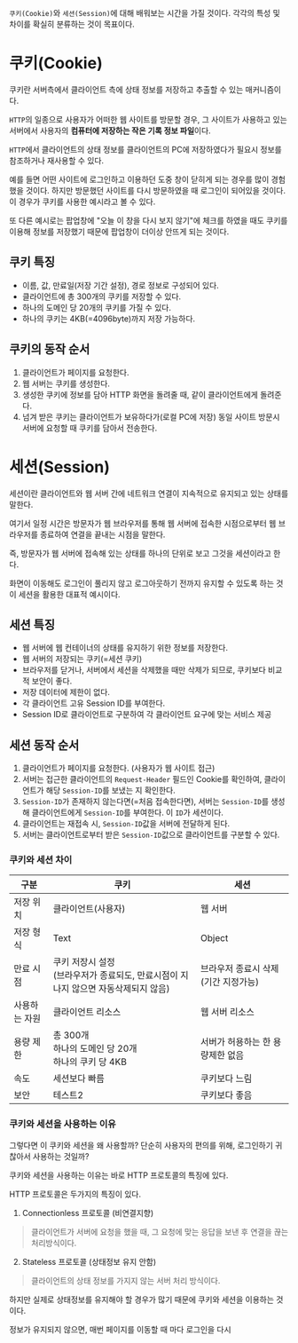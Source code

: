 `쿠키(Cookie)`와 `세션(Session)`에 대해 배워보는 시간을 가질 것이다.
각각의 특성 및 차이를 확실히 분류하는 것이 목표이다.

# 쿠키(Cookie)
쿠키란 서버측에서 클라이언트 측에 상태 정보를 저장하고 추출할 수 있는 매커니즘이다.

`HTTP`의 일종으로 사용자가 어떠한 웹 사이트를 방문할 경우, 그 사이트가 사용하고 있는 서버에서 사용자의 **컴퓨터에 저장하는 작은 기록 정보 파일**이다.

`HTTP`에서 클라이언트의 상태 정보를 클라이언트의 PC에 저장하였다가 필요시 정보를 참조하거나 재사용할 수 있다.

예를 들면 어떤 사이트에 로그인하고 이용하던 도중 창이 닫히게 되는 경우를 많이 경험했을 것이다. 하지만 방문했던 사이트를 다시 방문하였을 때 로그인이 되어있을 것이다. 이 경우가 쿠키를 사용한 예시라고 볼 수 있다.

또 다른 예시로는 팝업창에 "오늘 이 창을 다시 보지 않기"에 체크를 하였을 때도 쿠키를 이용해 정보를 저장했기 때문에
팝업창이 더이상 안뜨게 되는 것이다.

## 쿠키 특징
- 이름, 값, 만료일(저장 기간 설정), 경로 정보로 구성되어 있다.
- 클라이언트에 총 300개의 쿠키를 저장할 수 있다.
- 하나의 도메인 당 20개의 쿠키를 가질 수 있다.
- 하나의 쿠키는 4KB(=4096byte)까지 저장 가능하다.

## 쿠키의 동작 순서
1. 클라이언트가 페이지를 요청한다. 
2. 웹 서버는 쿠키를 생성한다.
3. 생성한 쿠키에 정보를 담아 HTTP 화면을 돌려줄 때, 같이 클라이언트에게 돌려준다.
4. 넘겨 받은 쿠키는 클라이언트가 보유하다가(로컬 PC에 저장) 동일 사이트 방문시 서버에 요청할 때 쿠키를 담아서 전송한다.

# 세션(Session)
세션이란 클라이언트와 웹 서버 간에 네트워크 연결이 지속적으로 유지되고 있는 상태를 말한다.

여기서 일정 시간은 방문자가 웹 브라우저를 통해 웹 서버에 접속한 시점으로부터 웹 브라우저를 종료하여 연결을 끝내는 시점을 말한다.

즉, 방문자가 웹 서버에 접속해 있는 상태를 하나의 단위로 보고 그것을 세션이라고 한다.

화면이 이동해도 로그인이 풀리지 않고 로그아웃하기 전까지 유지할 수 있도록 하는 것이 세션을 활용한 대표적 예시이다.

## 세션 특징
- 웹 서버에 웹 컨테이너의 상태를 유지하기 위한 정보를 저장한다.
- 웹 서버의 저장되는 쿠키(=세션 쿠키)
- 브라우저를 닫거나, 서버에서 세션을 삭제했을 때만 삭제가 되므로, 쿠키보다 비교적 보안이 좋다.
- 저장 데이터에 제한이 없다. 
- 각 클라이언트 고유 Session ID를 부여한다. 
- Session ID로 클라이언트로 구분하여 각 클라이언트 요구에 맞는 서비스 제공 

## 세션 동작 순서
1. 클라이언트가 페이지를 요청한다. (사용자가 웹 사이트 접근)
2. 서버는 접근한 클라이언트의 `Request-Header` 필드인 Cookie를 확인하여, 클라이언트가 해당 `Session-ID`를 보냈는 지 확인한다.
3. `Session-ID`가 존재하지 않는다면(=처음 접속한다면), 서버는 `Session-ID`를 생성해 클라이언트에게 `Session-ID`를 부여한다. 이 `ID`가 세션이다.
4. 클라이언트는 재접속 시, `Session-ID`값을 서버에 전달하게 된다.
5. 서버는 클라이언트로부터 받은 `Session-ID`값으로 클라이언트를 구분할 수 있다.

### 쿠키와 세션 차이
|구분|쿠키|세션|
|------|---|---|
|저장 위치|클라이언트(사용자)|웹 서버|
|저장 형식|Text|Object|
|만료 시점|쿠키 저장시 설정<br>(브라우저가 종료되도, 만료시점이 지나지 않으면 자동삭제되지 않음)|브라우저 종료시 삭제(기간 지정가능)|
|사용하는 자원|클라이언트 리소스|웹 서버 리소스|
|용량 제한|총 300개<br>하나의 도메인 당 20개<br>하나의 쿠키 당 4KB|서버가 허용하는 한 용량제한 없음|
|속도|세션보다 빠름|쿠키보다 느림|
|보안|테스트2|쿠키보다 좋음|

### 쿠키와 세션을 사용하는 이유
그렇다면 이 쿠키와 세션을 왜 사용할까? 단순히 사용자의 편의를 위해, 로그인하기 귀찮아서 사용하는 것일까?

쿠키와 세션을 사용하는 이유는 바로 HTTP 프로토콜의 특징에 있다.

HTTP 프로토콜은 두가지의 특징이 있다.

1. Connectionless 프로토콜 (비연결지향)
> 클라이언트가 서버에 요청을 했을 때, 그 요청에 맞는 응답을 보낸 후 연결을 끊는 처리방식이다.

2. Stateless 프로토콜 (상태정보 유지 안함)
> 클라이언트의 상태 정보를 가지지 않는 서버 처리 방식이다.

하지만 실제로 상태정보를 유지해야 할 경우가 많기 때문에 쿠키와 세션을 이용하는 것이다.

정보가 유지되지 않으면, 매번 페이지를 이동할 때 마다 로그인을 다시 
